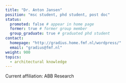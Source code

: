 ```yaml
---
title: "Dr. Anton Jansen"
position: "msc student, phd student, post doc"
status:
  promoted: false # appear in home page
  former: true # former group member
  group_graduate: true # graduated phd student
contact:
  homepage: "http://gradius.home.fmf.nl/wordpress/"
  email: "gradius@fmf.nl"
weight: 900
topics:
  - architectural knowledge 
---
```


Current affiliation: ABB Research
